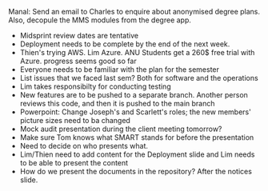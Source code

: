 Manal: Send an email to Charles to enquire about anonymised degree plans. Also, decopule the MMS modules from the degree app.

* Midsprint review dates are tentative
* Deployment needs to be complete by the end of the next week.
* Thien's trying AWS. Lim Azure. ANU Students get a 260$ free trial with Azure. progress seems good so far
* Everyone needs to be familiar with the plan for the semester
* List issues that we faced last sem? Both for software and the operations
* Lim takes responsibilty for conducting testing
* New features are to be pushed to a separate branch. Another person reviews this code, and then it is pushed to the main branch
* Powerpoint: Change Joseph's and Scarlett's roles; the new members' picture sizes need to ba changed
* Mock audit presentation during the client meeting tomorrow?
* Make sure Tom knows what SMART stands for before the presentation
* Need to decide on who presents what.
* Lim/Thien need to add content for the Deployment slide and Lim needs to be able to present the content
* How do we present the documents in the repository? After the notices slide.
